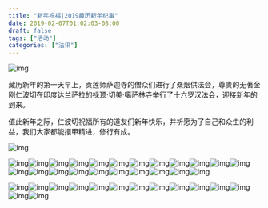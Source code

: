 ```yaml
---
title: "新年祝福|2019藏历新年纪事"
date: 2019-02-07T01:02:03-08:00
draft: false
tags: ["活动"]
categories: ["法讯"]
---
```


![img](https://mmbiz.qpic.cn/mmbiz_jpg/jZ6aUbzt6IRMgMOCLqTAudBYgo5qKRXRhPkNrWCzWiaGPLCEHZJmib4NHve0gpT4MRtghCOlbFyFZzwa3R2j3HtQ/640?wx_fmt=jpeg&wxfrom=5&wx_lazy=1&wx_co=1)

藏历新年的第一天早上，贡莲师萨迦寺的僧众们进行了桑烟供法会，尊贵的无著金刚仁波切在印度达兰萨拉的禄顶·切美·噶萨林寺举行了十六罗汉法会，迎接新年的到来。

值此新年之际，仁波切祝福所有的道友们新年快乐，并祈愿为了自己和众生的利益，我们大家都能擐甲精进，修行有成。


![img](https://mmbiz.qpic.cn/mmbiz_jpg/jZ6aUbzt6IRMgMOCLqTAudBYgo5qKRXRpEMWuMbJuNUib3wsDRCcB82rhFu6Nm2OVb3GzW2n3iavZAKT4zaP4hjw/640?wx_fmt=jpeg&wxfrom=5&wx_lazy=1&wx_co=1)


![img](https://mmbiz.qpic.cn/mmbiz_jpg/jZ6aUbzt6IRMgMOCLqTAudBYgo5qKRXRRNh5wLbEMg7SauoSKJxG9CCo6ibKRnp6ab43ZOyQnd1sy3otA8UqyOg/640?wx_fmt=jpeg&wxfrom=5&wx_lazy=1&wx_co=1)![img](https://mmbiz.qpic.cn/mmbiz_jpg/jZ6aUbzt6IRMgMOCLqTAudBYgo5qKRXRjgtV9SeJWmF2uqWibmIIYIBpZORBjq9JXwpOPZB2G3ck3xsuicaGYkWw/640?wx_fmt=jpeg&wxfrom=5&wx_lazy=1&wx_co=1)![img](https://mmbiz.qpic.cn/mmbiz_jpg/jZ6aUbzt6IRMgMOCLqTAudBYgo5qKRXReXSpg9qUzYcSUwrd48Ccjr3kqYCkqfgYbXmDDstpGYMAw8micacWTjw/640?wx_fmt=jpeg&wxfrom=5&wx_lazy=1&wx_co=1)![img](https://mmbiz.qpic.cn/mmbiz_jpg/jZ6aUbzt6IRMgMOCLqTAudBYgo5qKRXRcQXvcAM1WayMXl9TQJibBUG4nGiaCgggbRYZQ9pBmamfGVV2vusoiakWA/640?wx_fmt=jpeg&wxfrom=5&wx_lazy=1&wx_co=1)![img](https://mmbiz.qpic.cn/mmbiz_jpg/jZ6aUbzt6IRMgMOCLqTAudBYgo5qKRXRps5UVib0tsYtjDEp0ulwrJY0Xt1dZSqyXuuUdvWSqqCYYEsw7vfsoWw/640?wx_fmt=jpeg&wxfrom=5&wx_lazy=1&wx_co=1)![img](https://mmbiz.qpic.cn/mmbiz_jpg/jZ6aUbzt6IRMgMOCLqTAudBYgo5qKRXR7MeFGGTKLpSs9dvqQsr1tXJqKdaSn50O3YcPiaWwdjmATVOWeyDNtoQ/640?wx_fmt=jpeg&wxfrom=5&wx_lazy=1&wx_co=1)![img](https://mmbiz.qpic.cn/mmbiz_jpg/jZ6aUbzt6IRMgMOCLqTAudBYgo5qKRXRkvic6bNicOmUH1hoYMTE45eZSTHaLjyYu8VFaHjX266vFGtzgff1ewVw/640?wx_fmt=jpeg&wxfrom=5&wx_lazy=1&wx_co=1)![img](https://mmbiz.qpic.cn/mmbiz_jpg/jZ6aUbzt6IRMgMOCLqTAudBYgo5qKRXRbCBkWHaN4AcJsNoAPj6THufIKm7rNOKq1KNoLdzKOy5HKQY8cpNaBA/640?wx_fmt=jpeg&wxfrom=5&wx_lazy=1&wx_co=1)![img](https://mmbiz.qpic.cn/mmbiz_jpg/jZ6aUbzt6IRMgMOCLqTAudBYgo5qKRXRcFRdiaN08h7Sb5siadkKToFfa79khhMiaicOIjoIgmY7jeibj84yIFzYqug/640?wx_fmt=jpeg&wxfrom=5&wx_lazy=1&wx_co=1)![img](https://mmbiz.qpic.cn/mmbiz_jpg/jZ6aUbzt6IRMgMOCLqTAudBYgo5qKRXR3n4rAZ0NoPb72gDlGq8wsANicicBTacfahibdNZ6mZuaIfm5EVIp7YcPA/640?wx_fmt=jpeg&wxfrom=5&wx_lazy=1&wx_co=1)![img](https://mmbiz.qpic.cn/mmbiz_jpg/jZ6aUbzt6IRMgMOCLqTAudBYgo5qKRXRpMkLkoklwBS5MhcrAxqNmicjXiatwTLVTOVMo5mNRUARgC6esUnGgkgg/640?wx_fmt=jpeg&wxfrom=5&wx_lazy=1&wx_co=1)![img](https://mmbiz.qpic.cn/mmbiz_jpg/jZ6aUbzt6IRMgMOCLqTAudBYgo5qKRXRDMQvp8617DEManr9icqH0Gqvz1LJKaUbPh7ppYjicImhNSJicQxF6dMhQ/640?wx_fmt=jpeg&wxfrom=5&wx_lazy=1&wx_co=1)![img](https://mmbiz.qpic.cn/mmbiz_jpg/jZ6aUbzt6IRMgMOCLqTAudBYgo5qKRXRsIhY55S8vBZyib20037nXk9Yb19wVbTvLXpzedvOib7bzCC1tpBMsUBg/640?wx_fmt=jpeg&wxfrom=5&wx_lazy=1&wx_co=1)![img](https://mmbiz.qpic.cn/mmbiz_jpg/jZ6aUbzt6IRMgMOCLqTAudBYgo5qKRXRYwiaxIqN5kpq6C6ia1Fwpl6RoORkQGG82SUiagdFlEabv56icBWyAkmFIA/640?wx_fmt=jpeg&wxfrom=5&wx_lazy=1&wx_co=1)![img](https://mmbiz.qpic.cn/mmbiz_jpg/jZ6aUbzt6IRMgMOCLqTAudBYgo5qKRXR7lAHWhXg6FjM1OX9RLtMLgDRVEb4lYYV1cIbeBgSw1XK2b1ke4uDdw/640?wx_fmt=jpeg&wxfrom=5&wx_lazy=1&wx_co=1)![img](https://mmbiz.qpic.cn/mmbiz_jpg/jZ6aUbzt6IRMgMOCLqTAudBYgo5qKRXRCLEGgfJDPDOCic0pYArMCSSt9qjAJWz7zt1NAGlp2zUAuuwVNaY59SA/640?wx_fmt=jpeg&wxfrom=5&wx_lazy=1&wx_co=1)![img](https://mmbiz.qpic.cn/mmbiz_jpg/jZ6aUbzt6IRMgMOCLqTAudBYgo5qKRXRKNpbDt7rhCjdDSEMjJuOIiagibfXr5NpyBDjEvReN6z8icyYKP0wkcbRQ/640?wx_fmt=jpeg&wxfrom=5&wx_lazy=1&wx_co=1)![img](https://mmbiz.qpic.cn/mmbiz_jpg/jZ6aUbzt6IRMgMOCLqTAudBYgo5qKRXRBl2sjSOcEEhIFDmD3zsicFJgzHUzhA02wT22m2DtP3NXyechKmecVYg/640?wx_fmt=jpeg&wxfrom=5&wx_lazy=1&wx_co=1)![img](https://mmbiz.qpic.cn/mmbiz_jpg/jZ6aUbzt6IRMgMOCLqTAudBYgo5qKRXRibzHgziaah2aoYGp4QWqqVganwIV8Y1S7aBS3CHhKTBAYWkXibJaPaI2A/640?wx_fmt=jpeg&wxfrom=5&wx_lazy=1&wx_co=1)![img](https://mmbiz.qpic.cn/mmbiz_jpg/jZ6aUbzt6IRMgMOCLqTAudBYgo5qKRXRls9w4TyOkhCLjt188AyP4VDZSbknYtv0Ebsk2FkqTU8Qia9B6GIj7ibw/640?wx_fmt=jpeg&wxfrom=5&wx_lazy=1&wx_co=1)![img](https://mmbiz.qpic.cn/mmbiz_jpg/jZ6aUbzt6IRMgMOCLqTAudBYgo5qKRXRsibcu89dExzdtAMOEl72Q9qkqAeh4BRVuPBshFtFicEdP8rkRjq1lOCA/640?wx_fmt=jpeg&wxfrom=5&wx_lazy=1&wx_co=1)![img](https://mmbiz.qpic.cn/mmbiz_jpg/jZ6aUbzt6IRMgMOCLqTAudBYgo5qKRXReL5EhSHLppRKO6eicelc7HPTibNCyr24YaYTcFyibUjFzxMeXpDdjtczw/640?wx_fmt=jpeg&wxfrom=5&wx_lazy=1&wx_co=1)



![img](https://mmbiz.qpic.cn/mmbiz_jpg/jZ6aUbzt6IRMgMOCLqTAudBYgo5qKRXRl0d6CZVzdF3iah9ynluR4dfN8mqqkn1Z7enhibKusvwma6TsxFcDdUWA/640?wx_fmt=jpeg&wxfrom=5&wx_lazy=1&wx_co=1)![img](https://mmbiz.qpic.cn/mmbiz_jpg/jZ6aUbzt6IRMgMOCLqTAudBYgo5qKRXRPx3VwL3t17icciapvy648QvByLdQZfkxOErxGnicKczvRcIjZVhfD9yVg/640?wx_fmt=jpeg&wxfrom=5&wx_lazy=1&wx_co=1)![img](https://mmbiz.qpic.cn/mmbiz_jpg/jZ6aUbzt6IRMgMOCLqTAudBYgo5qKRXRWmian4hkmGuY6iaVtEacj27kiaYbO2liaOktHwIcf18aayJMraicAB3hCbw/640?wx_fmt=jpeg&wxfrom=5&wx_lazy=1&wx_co=1)![img](https://mmbiz.qpic.cn/mmbiz_jpg/jZ6aUbzt6IRMgMOCLqTAudBYgo5qKRXRGicZRJdxsAMOpWt5yq2FBbfTQ4EvmFODj2TMsCZia3ibXdQVIj5NkwR0A/640?wx_fmt=jpeg&wxfrom=5&wx_lazy=1&wx_co=1)![img](https://mmbiz.qpic.cn/mmbiz_jpg/jZ6aUbzt6IRMgMOCLqTAudBYgo5qKRXRo2Zc4ZSaagKRtxlekXvTG8cp4n846CNGI6R3pxFvF2JpsPJOlAj88Q/640?wx_fmt=jpeg&wxfrom=5&wx_lazy=1&wx_co=1)![img](https://mmbiz.qpic.cn/mmbiz_jpg/jZ6aUbzt6IRMgMOCLqTAudBYgo5qKRXRJ6w42gumpkDOUVib3tibP2hvWxesfNslPzj2tDcbg6ao6dF8pxWVIl8w/640?wx_fmt=jpeg&wxfrom=5&wx_lazy=1&wx_co=1)![img](https://mmbiz.qpic.cn/mmbiz_jpg/jZ6aUbzt6IRMgMOCLqTAudBYgo5qKRXRibV3lK411cSlzlV6Z1hnNgibLbOVziby0RUM8R65Cxr6LK4XGk4sEHuWw/640?wx_fmt=jpeg&wxfrom=5&wx_lazy=1&wx_co=1)![img](https://mmbiz.qpic.cn/mmbiz_jpg/jZ6aUbzt6IRMgMOCLqTAudBYgo5qKRXRrhRibPMahZwsYL5hUia4HT2s0gUqBhEIG3ZusBe4POq3dtBLppNgSPQw/640?wx_fmt=jpeg&wxfrom=5&wx_lazy=1&wx_co=1)![img](https://mmbiz.qpic.cn/mmbiz_jpg/jZ6aUbzt6IRMgMOCLqTAudBYgo5qKRXRT8y2W9ZlicSbmFx2ex1gco4yLPicY0ZKXjB8VYd0cNicWrIfyU6TwTNoQ/640?wx_fmt=jpeg&wxfrom=5&wx_lazy=1&wx_co=1)![img](https://mmbiz.qpic.cn/mmbiz_jpg/jZ6aUbzt6IRMgMOCLqTAudBYgo5qKRXRibFcqAK7C5G2R9X5iaf9DibFvIM63xn3qg0TOiaxgjIJvsdFgHPJWu7zeA/640?wx_fmt=jpeg&wxfrom=5&wx_lazy=1&wx_co=1)![img](https://mmbiz.qpic.cn/mmbiz_jpg/jZ6aUbzt6IRMgMOCLqTAudBYgo5qKRXR49QTWE2CwWU2x2L74lOUUfQQgrcAjaA0Q6H3fx3QVLlqWa5BDcs7QA/640?wx_fmt=jpeg&wxfrom=5&wx_lazy=1&wx_co=1)![img](https://mmbiz.qpic.cn/mmbiz_jpg/jZ6aUbzt6IRMgMOCLqTAudBYgo5qKRXR2Q5azB39WiatLwQNiacEw2yXgKaQ1qqbX7DZObQiaKY8LHZl6tRicgAUpg/640?wx_fmt=jpeg&wxfrom=5&wx_lazy=1&wx_co=1)![img](https://mmbiz.qpic.cn/mmbiz_jpg/jZ6aUbzt6IRMgMOCLqTAudBYgo5qKRXR5j0AfR12HW6icmbWQkdHLXiaj6o2mJBSOZc3IImId0a8g349KCfwueSw/640?wx_fmt=jpeg&wxfrom=5&wx_lazy=1&wx_co=1)![img](https://mmbiz.qpic.cn/mmbiz_jpg/jZ6aUbzt6IRMgMOCLqTAudBYgo5qKRXRwsPYKrfesZltlIEpPpnUVyJrk1hvzncjiahmDIntiazdTSZApHfjw7Ng/640?wx_fmt=jpeg&wxfrom=5&wx_lazy=1&wx_co=1)




